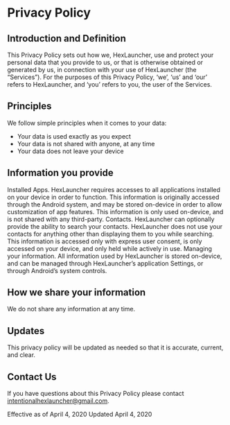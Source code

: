 # Privacy Policy


## Introduction and Definition
This Privacy Policy sets out how we, HexLauncher, use and protect your personal data that you provide to us, or that is otherwise obtained or generated by us, in connection with your use of HexLauncher (the “Services”). For the purposes of this Privacy Policy, ‘we’, ‘us’ and ‘our’ refers to HexLauncher, and ‘you’ refers to you, the user of the Services.

## Principles
We follow simple principles when it comes to your data:
- Your data is used exactly as you expect
- Your data is not shared with anyone, at any time
- Your data does not leave your device

## Information you provide
Installed Apps. HexLauncher requires accesses to all applications installed on your device in order to function. This information is originally accessed through the Android system, and may be stored on-device in order to allow customization of app features. This information is only used on-device, and is not shared with any third-party.
Contacts. HexLauncher can optionally provide the ability to search your contacts. HexLauncher does not use your contacts for anything other than displaying them to you while searching. This information is accessed only with express user consent, is only accessed on your device, and only held while actively in use.
Managing your information. All information used by HexLauncher is stored on-device, and can be managed through HexLauncher’s application Settings, or through Android’s system controls.

## How we share your information
We do not share any information at any time.

## Updates
This privacy policy will be updated as needed so that it is accurate, current, and clear.

## Contact Us
If you have questions about this Privacy Policy please contact intentionalhexlauncher@gmail.com.


Effective as of April 4, 2020
Updated April 4, 2020
